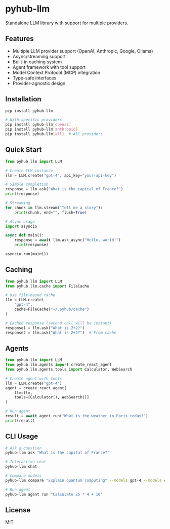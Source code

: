 # pyhub-llm

Standalone LLM library with support for multiple providers.

## Features

- Multiple LLM provider support (OpenAI, Anthropic, Google, Ollama)
- Async/streaming support
- Built-in caching system
- Agent framework with tool support
- Model Context Protocol (MCP) integration
- Type-safe interfaces
- Provider-agnostic design

## Installation

```bash
pip install pyhub-llm

# With specific providers
pip install pyhub-llm[openai]
pip install pyhub-llm[anthropic]
pip install pyhub-llm[all]  # All providers
```

## Quick Start

```python
from pyhub.llm import LLM

# Create LLM instance
llm = LLM.create("gpt-4", api_key="your-api-key")

# Simple completion
response = llm.ask("What is the capital of France?")
print(response)

# Streaming
for chunk in llm.stream("Tell me a story"):
    print(chunk, end="", flush=True)

# Async usage
import asyncio

async def main():
    response = await llm.ask_async("Hello, world!")
    print(response)

asyncio.run(main())
```

## Caching

```python
from pyhub.llm import LLM
from pyhub.llm.cache import FileCache

# Use file-based cache
llm = LLM.create(
    "gpt-4",
    cache=FileCache("~/.pyhub/cache")
)

# Cached response (second call will be instant)
response1 = llm.ask("What is 2+2?")
response2 = llm.ask("What is 2+2?")  # From cache
```

## Agents

```python
from pyhub.llm import LLM
from pyhub.llm.agents import create_react_agent
from pyhub.llm.agents.tools import Calculator, WebSearch

# Create agent with tools
llm = LLM.create("gpt-4")
agent = create_react_agent(
    llm=llm,
    tools=[Calculator(), WebSearch()]
)

# Run agent
result = await agent.run("What is the weather in Paris today?")
print(result)
```

## CLI Usage

```bash
# Ask a question
pyhub-llm ask "What is the capital of France?"

# Interactive chat
pyhub-llm chat

# Compare models
pyhub-llm compare "Explain quantum computing" --models gpt-4 --models claude-3

# Run agent
pyhub-llm agent run "Calculate 25 * 4 + 10"
```

## License

MIT